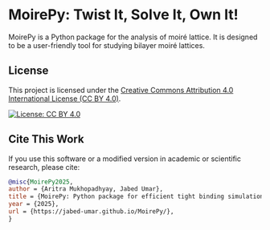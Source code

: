 # MoirePy: Twist It, Solve It, Own It!

MoirePy is a Python package for the analysis of moiré lattice. It is designed to be a user-friendly tool for studying bilayer moiré lattices.


<!-- @jabed write here, the license should go at the bottom (I will write within this week)-->



## License

This project is licensed under the [Creative Commons Attribution 4.0 International License (CC BY 4.0)](https://creativecommons.org/licenses/by/4.0/).

[![License: CC BY 4.0](https://img.shields.io/badge/License-CC--BY--4.0-lightgrey.svg)](https://creativecommons.org/licenses/by/4.0/)


## Cite This Work

If you use this software or a modified version in academic or scientific research, please cite:

```BibTeX
@misc{MoirePy2025,
author = {Aritra Mukhopadhyay, Jabed Umar},
title = {MoirePy: Python package for efficient tight binding simulation of bilayer moiré lattices},
year = {2025},
url = {https://jabed-umar.github.io/MoirePy/},
}


